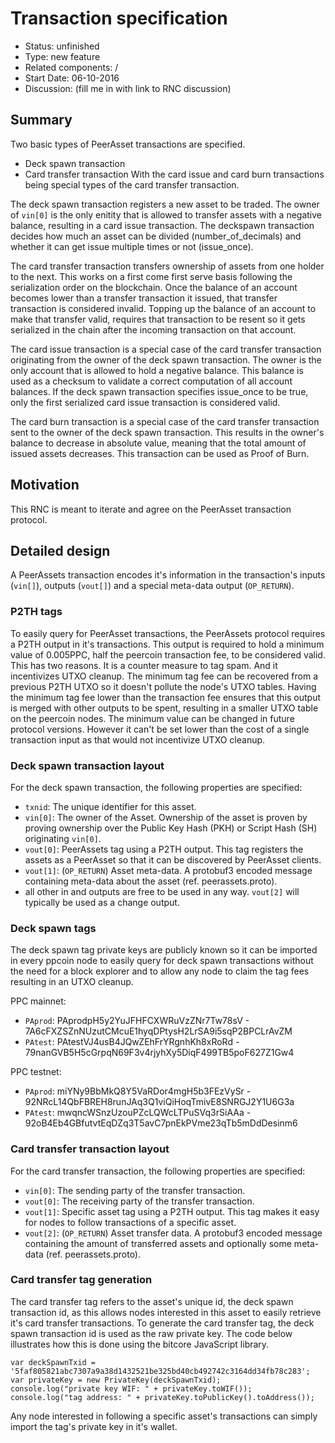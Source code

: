 # Transaction specification

- Status: unfinished
- Type: new feature
- Related components: /
- Start Date: 06-10-2016
- Discussion: (fill me in with link to RNC discussion)

## Summary

Two basic types of PeerAsset transactions are specified.
- Deck spawn transaction
- Card transfer transaction
With the card issue and card burn transactions being special types of the card transfer transaction.

The deck spawn transaction registers a new asset to be traded. The owner of `vin[0]` is the only enitity that is allowed to transfer assets with a negative balance, resulting in a card issue transaction. The deckspawn transaction decides how much an asset can be divided (number_of_decimals) and whether it can get issue multiple times or not (issue_once).

The card transfer transaction transfers ownership of assets from one holder to the next. This works on a first come first serve basis following the serialization order on the blockchain. Once the balance of an account becomes lower than a transfer transaction it issued, that transfer transaction is considered invalid. Topping up the balance of an account to make that transfer valid, requires that transaction to be resent so it gets serialized in the chain after the incoming transaction on that account.

The card issue transaction is a special case of the card transfer transaction originating from the owner of the deck spawn transaction. The owner is the only account that is allowed to hold a negative balance. This balance is used as a checksum to validate a correct computation of all account balances. If the deck spawn transaction specifies issue_once to be true, only the first serialized card issue transaction is considered valid.

The card burn transaction is a special case of the card transfer transaction sent to the owner of the deck spawn transaction. This results in the owner's balance to decrease in absolute value, meaning that the total amount of issued assets decreases. This transaction can be used as Proof of Burn.

## Motivation

This RNC is meant to iterate and agree on the PeerAsset transaction protocol.

## Detailed design

A PeerAssets transaction encodes it's information in the transaction's inputs (`vin[]`), outputs (`vout[]`) and a special meta-data output (`OP_RETURN`).

### P2TH tags

To easily query for PeerAsset transactions, the PeerAssets protocol requires a P2TH output in it's transactions. This output is required to hold a minimum value of 0.005PPC, half the peercoin transaction fee, to be considered valid. This has two reasons. It is a counter measure to tag spam. And it incentivizes UTXO cleanup. The minimum tag fee can be recovered from a previous P2TH UTXO so it doesn't pollute the node's UTXO tables. Having the minimum tag fee lower than the transaction fee ensures that this output is merged with other outputs to be spent, resulting in a smaller UTXO table on the peercoin nodes. The minimum value can be changed in future protocol versions. However it can't be set lower than the cost of a single transaction input as that would not incentivize UTXO cleanup.

### Deck spawn transaction layout

For the deck spawn transaction, the following properties are specified:
* `txnid`: The unique identifier for this asset.
* `vin[0]`: The owner of the Asset. Ownership of the asset is proven by proving ownership over the Public Key Hash (PKH) or Script Hash (SH) originating `vin[0]`.
* `vout[0]`: PeerAssets tag using a P2TH output. This tag registers the assets as a PeerAsset so that it can be discovered by PeerAsset clients.
* `vout[1]`: (`OP_RETURN`) Asset meta-data. A protobuf3 encoded message containing meta-data about the asset (ref. peerassets.proto).
* all other in and outputs are free to be used in any way. `vout[2]` will typically be used as a change output.

### Deck spawn tags

The deck spawn tag private keys are publicly known so it can be imported in every ppcoin node to easily query for deck spawn transactions without the need for a block explorer and to allow any node to claim the tag fees resulting in an UTXO cleanup.

PPC mainnet:
- `PAprod`: PAprodpH5y2YuJFHFCXWRuVzZNr7Tw78sV - 7A6cFXZSZnNUzutCMcuE1hyqDPtysH2LrSA9i5sqP2BPCLrAvZM
- `PAtest`: PAtestVJ4usB4JQwZEhFrYRgnhKh8xRoRd - 79nanGVB5H5cGrpqN69F3v4rjyhXy5DiqF499TB5poF627Z1Gw4

PPC testnet:
- `PAprod`: miYNy9BbMkQ8Y5VaRDor4mgH5b3FEzVySr - 92NRcL14QbFBREH8runJAq3Q1viQiHoqTmivE8SNRGJ2Y1U6G3a
- `PAtest`: mwqncWSnzUzouPZcLQWcLTPuSVq3rSiAAa - 92oB4Eb4GBfutvtEqDZq3T5avC7pnEkPVme23qTb5mDdDesinm6

### Card transfer transaction layout

For the card transfer transaction, the following properties are specified:
* `vin[0]`: The sending party of the transfer transaction.
* `vout[0]`: The receiving party of the transfer transaction.
* `vout[1]`: Specific asset tag using a P2TH output. This tag makes it easy for nodes to follow transactions of a specific asset.
* `vout[2]`: (`OP_RETURN`) Asset transfer data. A protobuf3 encoded message containing the amount of transferred assets and optionally some meta-data (ref. peerassets.proto).

### Card transfer tag generation

The card transfer tag refers to the asset's unique id, the deck spawn transaction id, as this allows nodes interested in this asset to easily retrieve it's card transfer transactions.
To generate the card transfer tag, the deck spawn transaction id is used as the raw private key. The code below illustrates how this is done using the bitcore JavaScript library.

```
var deckSpawnTxid = '5faf805821abc7307a9a38d1432521be325bd40cb492742c3164dd34fb78c283';
var privateKey = new PrivateKey(deckSpawnTxid);
console.log("private key WIF: " + privateKey.toWIF());
console.log("tag address: " + privateKey.toPublicKey().toAddress());
```

Any node interested in following a specific asset's transactions can simply import the tag's private key in it's wallet.

<!-- ## Drawbacks

Why should we *not* do this?

## Alternatives

What other designs have been considered? What is the impact of not doing this?

## Unresolved questions

What parts of the design are still to be done? -->
